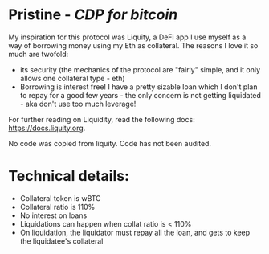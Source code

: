 # Pristine - *CDP for bitcoin*

My inspiration for this protocol was Liquity, a DeFi app I use myself as a way of borrowing money using my Eth as collateral. The reasons I love it so much are twofold:
-  its security (the mechanics of the protocol are "fairly" simple, and it only allows one collateral type - eth)
- Borrowing is interest free! I have a pretty sizable loan which I don't plan to repay for a good few years - the only concern is not getting liquidated - aka don't use too much leverage!

For further reading on Liquidity, read the following docs: https://docs.liquity.org.

No code was copied from liquity. 
Code has not been audited.

# Technical details: 

- Collateral token is wBTC
- Collateral ratio is 110%
- No interest on loans
- Liquidations can happen when collat ratio is < 110%
- On liquidation, the liquidator must repay all the loan, and gets to keep the liquidatee's collateral





